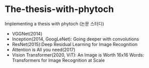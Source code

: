 # The-thesis-with-phytoch
Implementing a thesis with phytoch (논문 스터디)
- VGGNet(2014)
- Inception(2014, GoogLeNet): Going deeper with convolutions
- ResNet(2015):Deep Residual Learning for Image Recognition
- Attention is All you need(2017)
- Vision Transformer(2020, ViT): An Image is Worth 16x16 Words: Transformers for Image Recognition at Scale
